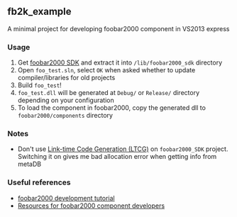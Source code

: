 ## fb2k_example
A minimal project for developing foobar2000 component in VS2013 express


### Usage
1. Get [foobar2000 SDK](http://www.foobar2000.org/SDK) and extract it into `/lib/foobar2000_sdk` directory
2. Open `foo_test.sln`, select `OK` when asked whether to update compiler/libraries for old projects
3. Build `foo_test`!
4. `foo_test.dll` will be generated at `Debug/` or `Release/` directory depending on your configuration
5. To load the component in foobar2000, copy the generated dll to `foobar2000/components` directory

### Notes
* Don't use [Link-time Code Generation (LTCG)](https://msdn.microsoft.com/en-us/library/xbf3tbeh.aspx) on `foobar2000_SDK` project. Switching it on gives me bad allocation error when getting info from metaDB

### Useful references
* [foobar2000 development tutorial](http://yirkha.fud.cz/tmp/496351ef.tutorial-draft.html)
* [Resources for foobar2000 component developers](http://foosion.foobar2000.org/developers/)
